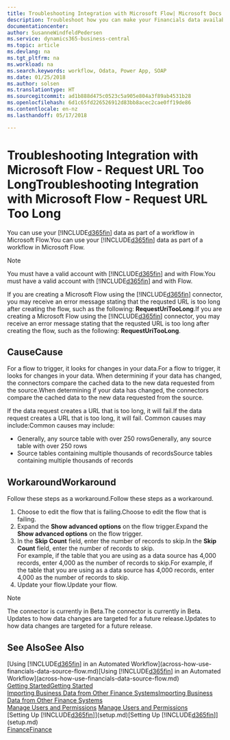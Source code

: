 ```yaml
---
title: Troubleshooting Integration with Microsoft Flow| Microsoft Docs
description: Troubleshoot how you can make your Financials data available as a data source and specify an OData URL of your web services to build an automated workflow.
documentationcenter: 
author: SusanneWindfeldPedersen
ms.service: dynamics365-business-central
ms.topic: article
ms.devlang: na
ms.tgt_pltfrm: na
ms.workload: na
ms.search.keywords: workflow, Odata, Power App, SOAP
ms.date: 01/25/2018
ms.author: solsen
ms.translationtype: HT
ms.sourcegitcommit: ad1b888d475c0523c5a905e804a3f89ab4531b28
ms.openlocfilehash: 6d1c65fd226526912d83bb8acec2cae0ff19de86
ms.contentlocale: en-nz
ms.lasthandoff: 05/17/2018

---
```

# <a name="troubleshooting-integration-with-microsoft-flow---request-url-too-long"></a><span data-ttu-id="bd485-103">Troubleshooting Integration with Microsoft Flow - Request URL Too Long</span><span class="sxs-lookup"><span data-stu-id="bd485-103">Troubleshooting Integration with Microsoft Flow - Request URL Too Long</span></span>
<span data-ttu-id="bd485-104">You can use your [!INCLUDE[d365fin](includes/d365fin_md.md)] data as part of a workflow in Microsoft Flow.</span><span class="sxs-lookup"><span data-stu-id="bd485-104">You can use your [!INCLUDE[d365fin](includes/d365fin_md.md)] data as part of a workflow in Microsoft Flow.</span></span>  

> [!NOTE]  
>   <span data-ttu-id="bd485-105">You must have a valid account with [!INCLUDE[d365fin](includes/d365fin_md.md)] and with Flow.</span><span class="sxs-lookup"><span data-stu-id="bd485-105">You must have a valid account with [!INCLUDE[d365fin](includes/d365fin_md.md)] and with Flow.</span></span>  

<span data-ttu-id="bd485-106">If you are creating a Microsoft Flow using the [!INCLUDE[d365fin](includes/d365fin_md.md)] connector, you may receive an error message stating that the requsted URL is too long after creating the flow, such as the following: **RequestUriTooLong**.</span><span class="sxs-lookup"><span data-stu-id="bd485-106">If you are creating a Microsoft Flow using the [!INCLUDE[d365fin](includes/d365fin_md.md)] connector, you may receive an error message stating that the requsted URL is too long after creating the flow, such as the following: **RequestUriTooLong**.</span></span>

## <a name="cause"></a><span data-ttu-id="bd485-107">Cause</span><span class="sxs-lookup"><span data-stu-id="bd485-107">Cause</span></span>
<span data-ttu-id="bd485-108">For a flow to trigger, it looks for changes in your data.</span><span class="sxs-lookup"><span data-stu-id="bd485-108">For a flow to trigger, it looks for changes in your data.</span></span> <span data-ttu-id="bd485-109">When determining if your data has changed, the connectors compare the cached data to the new data requested from the source.</span><span class="sxs-lookup"><span data-stu-id="bd485-109">When determining if your data has changed, the connectors compare the cached data to the new data requested from the source.</span></span>  

<span data-ttu-id="bd485-110">If the data request creates a URL that is too long, it will fail.</span><span class="sxs-lookup"><span data-stu-id="bd485-110">If the data request creates a URL that is too long, it will fail.</span></span> <span data-ttu-id="bd485-111">Common causes may include:</span><span class="sxs-lookup"><span data-stu-id="bd485-111">Common causes may include:</span></span>
- <span data-ttu-id="bd485-112">Generally, any source table with over 250 rows</span><span class="sxs-lookup"><span data-stu-id="bd485-112">Generally, any source table with over 250 rows</span></span>
- <span data-ttu-id="bd485-113">Source tables containing multiple thousands of records</span><span class="sxs-lookup"><span data-stu-id="bd485-113">Source tables containing multiple thousands of records</span></span>

## <a name="workaround"></a><span data-ttu-id="bd485-114">Workaround</span><span class="sxs-lookup"><span data-stu-id="bd485-114">Workaround</span></span>
<span data-ttu-id="bd485-115">Follow these steps as a workaround.</span><span class="sxs-lookup"><span data-stu-id="bd485-115">Follow these steps as a workaround.</span></span>
1. <span data-ttu-id="bd485-116">Choose to edit the flow that is failing.</span><span class="sxs-lookup"><span data-stu-id="bd485-116">Choose to edit the flow that is failing.</span></span>
2. <span data-ttu-id="bd485-117">Expand the **Show advanced options** on the flow trigger.</span><span class="sxs-lookup"><span data-stu-id="bd485-117">Expand the **Show advanced options** on the flow trigger.</span></span>
3. <span data-ttu-id="bd485-118">In the **Skip Count** field, enter the number of records to skip.</span><span class="sxs-lookup"><span data-stu-id="bd485-118">In the **Skip Count** field, enter the number of records to skip.</span></span>  
<span data-ttu-id="bd485-119">For example, if the table that you are using as a data source has 4,000 records, enter 4,000 as the number of records to skip.</span><span class="sxs-lookup"><span data-stu-id="bd485-119">For example, if the table that you are using as a data source has 4,000 records, enter 4,000 as the number of records to skip.</span></span>
4. <span data-ttu-id="bd485-120">Update your flow.</span><span class="sxs-lookup"><span data-stu-id="bd485-120">Update your flow.</span></span>

> [!NOTE]  
> <span data-ttu-id="bd485-121">The connector is currently in Beta.</span><span class="sxs-lookup"><span data-stu-id="bd485-121">The connector is currently in Beta.</span></span> <span data-ttu-id="bd485-122">Updates to how data changes are targeted for a future release.</span><span class="sxs-lookup"><span data-stu-id="bd485-122">Updates to how data changes are targeted for a future release.</span></span>


## <a name="see-also"></a><span data-ttu-id="bd485-123">See Also</span><span class="sxs-lookup"><span data-stu-id="bd485-123">See Also</span></span>
<span data-ttu-id="bd485-124">[Using [!INCLUDE[d365fin](includes/d365fin_md.md)] in an Automated Workflow](across-how-use-financials-data-source-flow.md)</span><span class="sxs-lookup"><span data-stu-id="bd485-124">[Using [!INCLUDE[d365fin](includes/d365fin_md.md)] in an Automated Workflow](across-how-use-financials-data-source-flow.md)</span></span>  
[<span data-ttu-id="bd485-125">Getting Started</span><span class="sxs-lookup"><span data-stu-id="bd485-125">Getting Started</span></span>](product-get-started.md)  
[<span data-ttu-id="bd485-126">Importing Business Data from Other Finance Systems</span><span class="sxs-lookup"><span data-stu-id="bd485-126">Importing Business Data from Other Finance Systems</span></span>](across-import-data-configuration-packages.md)  
<span data-ttu-id="bd485-127">[Manage Users and Permissions](ui-how-users-permissions.md)  </span><span class="sxs-lookup"><span data-stu-id="bd485-127">[Manage Users and Permissions](ui-how-users-permissions.md)  </span></span>  
<span data-ttu-id="bd485-128">[Setting Up [!INCLUDE[d365fin](includes/d365fin_md.md)]](setup.md)</span><span class="sxs-lookup"><span data-stu-id="bd485-128">[Setting Up [!INCLUDE[d365fin](includes/d365fin_md.md)]](setup.md)</span></span>  
[<span data-ttu-id="bd485-129">Finance</span><span class="sxs-lookup"><span data-stu-id="bd485-129">Finance</span></span>](finance.md)  

